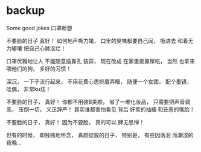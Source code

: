 # backup
Some good jokes 
口罩断想

不要脸的日子
真好！
如何地声嘶力竭，
口里的臭味都要自己闻，
吸进去
和着无力嘟囔
把自己心肺沤烂！

口罩优雅地让人
不能随意插鼻孔
装蒜，
现在改成
在家里抠鼻屎吃，
当然
也拿来喂他们的狗，
多好的习惯！

深沉，
一下子流行起来，
不用花费心思挤眉弄眼，
随便一个女团，
配个墨镜，
哇偶，
非常ku炫！

不要脸的日子，
真好！
你都不用装B美颜，
省了一堆化妆品，
只需要把声音调高，
压倒一切，
义正辞严！
其实谁都害怕看见
背后
奸笑的抽搐
和丑恶的嘴脸！

不要脸的日子，
真好！
因为不要脸，
真的可以
肆无忌惮！

但有的时候，
却贱贱地怀念，
真颜绽放的日子，
特别是，
有些因落泪
而潮湿的夜晚...
